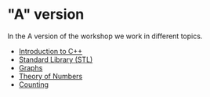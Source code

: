 # "A" version

In the A version of the workshop we work in different topics.

- <a href=TallerPrograA/Tarea0> Introduction to C++ </a>
- <a href=TallerPrograA/Tarea1> Standard Library (STL) </a>
- <a href=TallerPrograA/Tarea2> Graphs </a>
- <a href=TallerPrograA/Tarea4> Theory of Numbers </a>
- <a href=TallerPrograA/Tarea5> Counting </a>